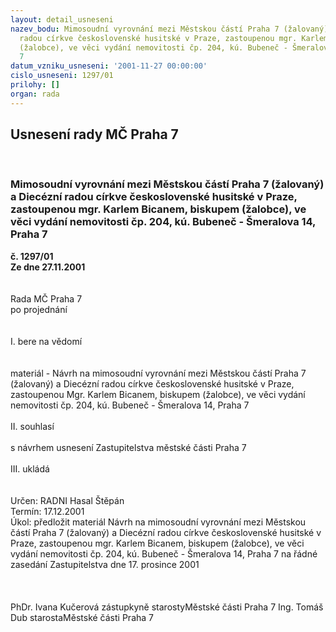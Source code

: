 ```yaml
---
layout: detail_usneseni
nazev_bodu: Mimosoudní vyrovnání mezi Městskou částí Praha 7 (žalovaný) a Diecézní
  radou církve československé husitské v Praze, zastoupenou mgr. Karlem Bicanem, biskupem
  (žalobce), ve věci vydání nemovitosti čp. 204, kú. Bubeneč - Šmeralova 14, Praha
  7
datum_vzniku_usneseni: '2001-11-27 00:00:00'
cislo_usneseni: 1297/01
prilohy: []
organ: rada
---
```

<div id="ucUsn_pList" class="usn">
	<span><h2>Usnesení rady MČ Praha 7 </h2>
<br></span><div class="standBody">
<span><h3>Mimosoudní vyrovnání mezi Městskou částí Praha 7 (žalovaný) a Diecézní radou církve československé husitské v Praze, zastoupenou mgr. Karlem Bicanem, biskupem (žalobce), ve věci vydání nemovitosti čp. 204, kú. Bubeneč - Šmeralova 14, Praha 7</h3></span><div class="center">
		<strong>č. 1297/01</strong><br>
	</div>
<div class="center">
		<strong>Ze dne 27.11.2001</strong><br><br>
	</div>
<br>Rada MČ Praha 7<br>po projednání<br><br><br>I.	bere na vědomí<br><br> <br>materiál - Návrh na mimosoudní vyrovnání mezi Městskou částí Praha 7 (žalovaný) a Diecézní radou církve československé husitské v Praze, zastoupenou Mgr. Karlem Bicanem, biskupem (žalobce), ve věci vydání nemovitosti čp. 204, kú. Bubeneč - Šmeralova 14, Praha 7<br><br>II.	souhlasí <br><br>s návrhem usnesení Zastupitelstva městské části Praha 7 <br><br>III.	ukládá <br><br> <br>Určen:	RADNI Hasal Štěpán<br>Termín: 17.12.2001<br>Úkol:	předložit materiál Návrh na mimosoudní vyrovnání mezi Městskou částí Praha 7 (žalovaný) a Diecézní radou církve československé husitské v Praze, zastoupenou mgr. Karlem Bicanem, biskupem (žalobce), ve věci vydání nemovitosti čp. 204, kú. Bubeneč - Šmeralova 14, Praha 7 na řádné zasedání Zastupitelstva dne 17. prosince 2001<br> <br> <br><br>PhDr. Ivana Kučerová zástupkyně starostyMěstské části Praha 7	Ing. Tomáš Dub starostaMěstské části Praha 7<br><br>
</div>
</div>